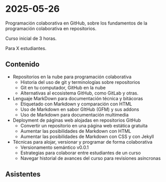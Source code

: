 # 2025-05-26

Programación colaborativa en GitHub, sobre los fundamentos de la programación colaborativa en repositorios.

Curso inicial de 3 horas.

Para X estudiantes.

## Contenido

* Repositorios en la nube para programación colaborativa
  * Historia del uso de git y terminologías sobre repositorios
  * Git en tu computador, GitHub en la nube
  * Alternativas al ecosistema GitHub, como GitLab y otras.
* Lenguaje MarkDown para documentación técnica y bitácoras
  * Etiquetado con Markdown y comparación con HTML
  * Uso de Markdown en sabor GItHub (GFM) y sus addons
  * Uso de Markdown para documentación multimedia
* Deployment de páginas web alojadas en repositorios GitHub
  * Convertir un repositorio en una página web estática gratuita
  * Aumentar las posibilidades de Markdown con HTML
  * Aumentar las posibilidades de Markdown con CSS y con Jekyll
* Técnicas para alojar, versionar y programar de forma colaborativa
  * Versionamento semántico v0.0.1
  * Estrategias para colaborar entre estudiantes de un curso
  * Navegar historial de avances del curso para revisiones asíncronas

## Asistentes
